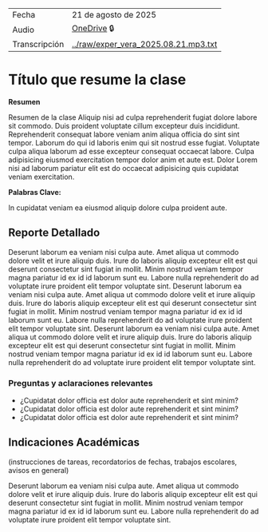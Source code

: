 |               |                                                                                                                                                                                                                                                                                                                                                                                                                                                              |
| ------------- | ------------------------------------------------------------------------------------------------------------------------------------------------------------------------------------------------------------------------------------------------------------------------------------------------------------------------------------------------------------------------------------------------------------------------------------------------------------ |
| Fecha         | 21 de agosto de 2025                                                                                                                                                                                                                                                                                                                                                                                                                                         |
| Audio         | [OneDrive](https://alumnosuady-my.sharepoint.com/personal/a19203594_alumnos_uady_mx/_layouts/15/stream.aspx?id=%2Fpersonal%2Fa19203594%5Falumnos%5Fuady%5Fmx%2FDocuments%2FSemestres%2FSemestre%20VII%2FExperimentaci%C3%B3n%20en%20Ingenier%C3%ADa%20de%20Software%2FClases%2FGrabaciones%2Fexper%5Fvera%5F2025%2E08%2E21%2Em4a&referrer=StreamWebApp%2EWeb&referrerScenario=AddressBarCopied%2Eview%2E866da061%2D1122%2D406f%2Db4c3%2D1ea27c985719) :lock: |
| Transcripción | [../raw/exper_vera_2025.08.21.mp3.txt](../raw/exper_vera_2025.08.21.mp3.txt)                                                                                                                                                                                                                                                                                                                                                                                 |

# Título que resume la clase

**Resumen**

Resumen de la clase Aliquip nisi ad culpa reprehenderit fugiat dolore labore sit commodo. Duis proident voluptate cillum excepteur duis incididunt. Reprehenderit consequat labore veniam anim aliqua officia do sint sint tempor. Laborum do qui id laboris enim qui sit nostrud esse fugiat. Voluptate culpa aliqua laborum ad esse excepteur consequat occaecat labore. Culpa adipisicing eiusmod exercitation tempor dolor anim et aute est. Dolor Lorem nisi ad laborum pariatur elit est do occaecat adipisicing quis cupidatat veniam exercitation.

**Palabras Clave:** 

In cupidatat veniam ea eiusmod aliquip dolore culpa proident aute.

## Reporte Detallado

Deserunt laborum ea veniam nisi culpa aute. Amet aliqua ut commodo dolore velit et irure aliquip duis. Irure do laboris aliquip excepteur elit est qui deserunt consectetur sint fugiat in mollit. Minim nostrud veniam tempor magna pariatur id ex id id laborum sunt eu. Labore nulla reprehenderit do ad voluptate irure proident elit tempor voluptate sint.
Deserunt laborum ea veniam nisi culpa aute. Amet aliqua ut commodo dolore velit et irure aliquip duis. Irure do laboris aliquip excepteur elit est qui deserunt consectetur sint fugiat in mollit. Minim nostrud veniam tempor magna pariatur id ex id id laborum sunt eu. Labore nulla reprehenderit do ad voluptate irure proident elit tempor voluptate sint.
Deserunt laborum ea veniam nisi culpa aute. Amet aliqua ut commodo dolore velit et irure aliquip duis. Irure do laboris aliquip excepteur elit est qui deserunt consectetur sint fugiat in mollit. Minim nostrud veniam tempor magna pariatur id ex id id laborum sunt eu. Labore nulla reprehenderit do ad voluptate irure proident elit tempor voluptate sint.

### Preguntas y aclaraciones relevantes

-  ¿Cupidatat dolor officia est dolor aute reprehenderit et sint minim?
-  ¿Cupidatat dolor officia est dolor aute reprehenderit et sint minim?
-  ¿Cupidatat dolor officia est dolor aute reprehenderit et sint minim?


## Indicaciones Académicas

(instrucciones de tareas, recordatorios de fechas, trabajos escolares, avisos en general)

Deserunt laborum ea veniam nisi culpa aute. Amet aliqua ut commodo dolore velit et irure aliquip duis. Irure do laboris aliquip excepteur elit est qui deserunt consectetur sint fugiat in mollit. Minim nostrud veniam tempor magna pariatur id ex id id laborum sunt eu. Labore nulla reprehenderit do ad voluptate irure proident elit tempor voluptate sint.
